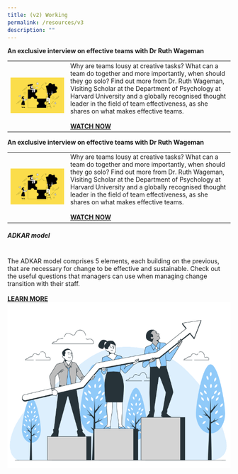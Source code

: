 ```yaml
---
title: (v2) Working
permalink: /resources/v3
description: ""
---
```

<b> An exclusive interview on effective teams with Dr Ruth Wageman </b>
<table> 
<tr>
<td><img src="/images/Team%20Development.jpg" alt="employee engagement"> </td><td> Why are teams lousy at creative tasks? What can a team do together and more importantly, when should they go solo? Find out more from Dr. Ruth Wageman, Visiting Scholar at the Department of Psychology at Harvard University and a globally recognised thought leader in the field of team effectiveness, as she shares on what makes effective teams. <br><br><a href ="https://vimeo.com/130939928"><b>WATCH NOW</b></a></td>
</tr></table>

<b> An exclusive interview on effective teams with Dr Ruth Wageman </b>
<table><tr>
<td><img src="/images/Team%20Development.jpg" alt="employee engagement"> </td><td> Why are teams lousy at creative tasks? What can a team do together and more importantly, when should they go solo? Find out more from Dr. Ruth Wageman, Visiting Scholar at the Department of Psychology at Harvard University and a globally recognised thought leader in the field of team effectiveness, as she shares on what makes effective teams. <br><br><a href ="https://vimeo.com/130939928"><b>WATCH NOW</b></a></td>
</tr></table>

<h5><b>ADKAR model</b> </h5><br>The ADKAR model comprises 5 elements, each building on the previous, that are necessary for change to be effective and sustainable. Check out the useful questions that managers can use when managing change transition with their staff.<br><br><a href ="[https://go.gov.sg/adkarmodel](https://go.gov.sg/adkarmodel)"><b>LEARN MORE</b></a>

<img src="/images/Teamarrow.jpg" width="800">